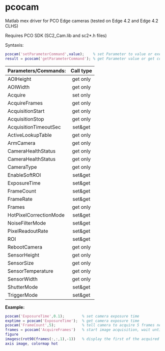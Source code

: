 # pcocam
Matlab mex driver for PCO Edge cameras (tested on Edge 4.2 and Edge 4.2 CLHS)

Requires PCO SDK (SC2_Cam.lib and sc2*.h files)

Syntaxis:
~~~Matlab
pcocam('setParameterCommand',value); 	% set Parameter to value or execute command
result = pcocam('getParameterCommand');	% get Parameter value or get command output
~~~

| Parameters/Commands:		| Call type |
| :---						| :----:	|
| AOIHeight					| get only	|
| AOIWidth					| get only	|
| Acquire					| set only	|
| AcquireFrames				| get only	|
| AcquisitionStart			| get only	|
| AcquisitionStop			| get only	|
| AcquisitionTimeoutSec		| set&get	|
| ActiveLookupTable			| get only	|
| ArmCamera					| get only	|
| CameraHealthStatus		| get only	|
| CameraHealthStatus		| get only	|
| CameraType				| get only	|
| EnableSoftROI				| set&get	|
| ExposureTime				| set&get	|
| FrameCount				| set&get	|
| FrameRate					| set&get	|
| Frames					| get only	|
| HotPixelCorrectionMode	| set&get	|
| NoiseFilterMode			| set&get	|
| PixelReadoutRate			| set&get	|
| ROI						| set&get	|
| RebootCamera				| get only	|
| SensorHeight				| get only	|
| SensorSize				| get only	|
| SensorTemperature			| get only	|
| SensorWidth				| get only	|
| ShutterMode				| set&get	|
| TriggerMode				| set&get	|


**Example:**
~~~Matlab
pcocam('ExposureTime',0.1);        % set camera exposure time
exptime = pcocam('ExposureTime');  % get camera exposure time
pcocam('FrameCount',5);	           % tell camera to acquire 5 frames next time
frames = pcocam('AcquireFrames')   % start image acquisition, wait until finished and return all frames as 3D array
figure
imagesc(rot90(frames(:,:,1),-1))   % display the first of the acquired frames
axis image, colormap hot
~~~